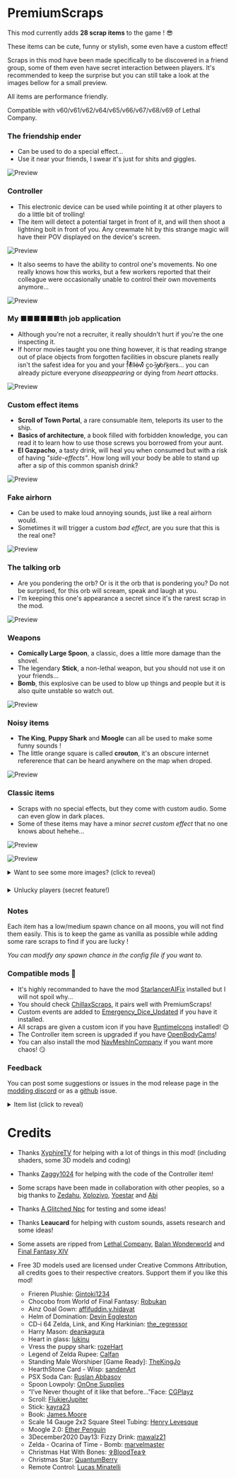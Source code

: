 # PremiumScraps

This mod currently adds **28 scrap items** to the game ! 😎

These items can be cute, funny or stylish, some even have a custom effect!

Scraps in this mod have been made specifically to be discovered in a friend group, some of them even have secret interaction between players. It's recommended to keep the surprise but you can still take a look at the images bellow for a small preview.

All items are performance friendly.

Compatible with v60/v61/v62/v64/v65/v66/v67/v68/v69 of Lethal Company.

### The friendship ender
- Can be used to do a special effect...
- Use it near your friends, I swear it's just for shits and giggles.

![Preview](https://raw.githubusercontent.com/ZigzagAwaka/PremiumScraps/main/Images/premiumscraps-troll.PNG)

### Controller
- This electronic device can be used while pointing it at other players to do a little bit of trolling!
- The item will detect a potential target in front of it, and will then shoot a lightning bolt in front of you. Any crewmate hit by this strange magic will have their POV displayed on the device's screen.

![Preview](https://raw.githubusercontent.com/ZigzagAwaka/PremiumScraps/main/Images/premiumscraps-controller1.PNG)

- It also seems to have the ability to control one's movements. No one really knows how this works, but a few workers reported that their colleague were occasionally unable to control their own movements anymore...

![Preview](https://raw.githubusercontent.com/ZigzagAwaka/PremiumScraps/main/Images/premiumscraps-controller2.PNG)

### My ■■■■■■th job application
- Although you're not a recruiter, it really shouldn't hurt if you're the one inspecting it.
- If horror movies taught you one thing however, it is that reading strange out of place objects from forgotten facilities in obscure planets really isn't the safest idea for you and your f̣̓̊eͦ́ͦllo̵̶̍w͛ͮ͒ c͍o-̖̋w̸̱͎or̬͗kers... you can already picture everyone *diseappearing* or dying from *heart attacks*.

![Preview](https://raw.githubusercontent.com/ZigzagAwaka/PremiumScraps/main/Images/premiumscraps-darkjob.png)

### Custom effect items
- **Scroll of Town Portal**, a rare consumable item, teleports its user to the ship.
- **Basics of architecture**, a book filled with forbidden knowledge, you can read it to learn how to use those screws you borrowed from your aunt.
- **El Gazpacho**, a tasty drink, will heal you when consumed but with a risk of having *"side-effects"*. How long will your body be able to stand up after a sip of this common spanish drink?

![Preview](https://raw.githubusercontent.com/ZigzagAwaka/PremiumScraps/main/Images/premiumscraps-effects.PNG)

### Fake airhorn
- Can be used to make loud annoying sounds, just like a real airhorn would.
- Sometimes it will trigger a custom *bad effect*, are you sure that this is the real one?

![Preview](https://raw.githubusercontent.com/ZigzagAwaka/PremiumScraps/main/Images/premiumscraps-airhorn.PNG)

### The talking orb
- Are you pondering the orb? Or is it the orb that is pondering you? Do not be surprised, for this orb will scream, speak and laugh at you.
- I'm keeping this one's appearance a secret since it's the rarest scrap in the mod. 

![Preview](https://raw.githubusercontent.com/ZigzagAwaka/PremiumScraps/main/Images/premiumscraps-orb.PNG)

### Weapons
- **Comically Large Spoon**, a classic, does a little more damage than the shovel.
- The legendary **Stick**, a non-lethal weapon, but you should not use it on your friends...
- **Bomb**, this explosive can be used to blow up things and people but it is also quite unstable so watch out.

![Preview](https://raw.githubusercontent.com/ZigzagAwaka/PremiumScraps/main/Images/premiumscraps-weapons.PNG)

### Noisy items
- **The King**, **Puppy Shark** and **Moogle** can all be used to make some funny sounds !
- The little orange square is called **crouton**, it's an obscure internet refererence that can be heard anywhere on the map when droped.

![Preview](https://raw.githubusercontent.com/ZigzagAwaka/PremiumScraps/main/Images/premiumscraps-audio.PNG)

### Classic items
- Scraps with no special effects, but they come with custom audio. Some can even glow in dark places.
- Some of these items may have a minor *secret custom effect* that no one knows about hehehe...

![Preview](https://raw.githubusercontent.com/ZigzagAwaka/PremiumScraps/main/Images/premiumscraps-preview1.PNG)

![Preview](https://raw.githubusercontent.com/ZigzagAwaka/PremiumScraps/main/Images/premiumscraps-preview2.PNG)

<details><summary>Want to see some more images? (click to reveal)</summary>

![Preview](https://raw.githubusercontent.com/ZigzagAwaka/PremiumScraps/main/Images/premiumscraps-preview3.PNG)

![Preview](https://raw.githubusercontent.com/ZigzagAwaka/PremiumScraps/main/Images/premiumscraps-variant.PNG)

</details>

###

<details><summary>Unlucky players (secret feature!)</summary>

### Unlucky players
- Did you notice *oddly specific things* happening to certain players ? Things that you were unable to reproduce on your own ? With this mod installed, "unlucky players" will experience strange and secret phenomenons reserved only for them 😌

![Preview](https://raw.githubusercontent.com/ZigzagAwaka/PremiumScraps/main/Images/premiumscraps-unluckyplayers.png)

**If you enjoy inflicting excessive punishment on your friends, know that the status of "unlucky players" can be attributed to people yourself in the config file.**

</details>

##

### Notes
Each item has a low/medium spawn chance on all moons, you will not find them easily. This is to keep the game as vanilla as possible while adding some rare scraps to find if you are lucky !

*You can modify any spawn chance in the config file if you want to.*

### Compatible mods 🤫

- It's highly recommanded to have the mod [StarlancerAIFix](https://thunderstore.io/c/lethal-company/p/AudioKnight/StarlancerAIFix/) installed but I will not spoil why...
- You should check [ChillaxScraps](https://thunderstore.io/c/lethal-company/p/Zigzag/ChillaxScraps/), it pairs well with PremiumScraps!
- Custom events are added to [Emergency_Dice_Updated](https://thunderstore.io/c/lethal-company/p/slayer6409/Emergency_Dice_Updated/) if you have it installed.
- All scraps are given a custom icon if you have [RuntimeIcons](https://thunderstore.io/c/lethal-company/p/LethalCompanyModding/RuntimeIcons/) installed! 😌
- The Controller item screen is upgraded if you have [OpenBodyCams](https://thunderstore.io/c/lethal-company/p/Zaggy1024/OpenBodyCams/)!
- You can also install the mod [NavMeshInCompany](https://thunderstore.io/c/lethal-company/p/Kittenji/NavMeshInCompany/) if you want more chaos! 😏

### Feedback
You can post some suggestions or issues in the mod release page in the [modding discord](https://discord.com/invite/lcmod) or as a [github](https://github.com/ZigzagAwaka/PremiumScraps) issue.

<details><summary>Item list (click to reveal)</summary>

- Frieren
- Chocobo
- Ainz Ooal Gown
- Helm of Domination
- The King
- Harry Mason
- Mystic Cristal
- Puppy Shark
- Rupee
- Ea-Nasir Statue
- HearthStone Card
- SODA
- Comically Large Spoon
- crouton
- Fake Airhorn
- Balan Statue
- The friendship ender
- Scroll of Town Portal
- Stick
- Basics of architecture
- Galvanized square steel
- My ■■■■■■th job application
- Moogle
- El Gazpacho
- The talking orb
- Bomb
- Controller
- Serpent of Ronka

</details>

##

# Credits

- Thanks [XyphireTV](https://www.twitch.tv/xyphiretv) for helping with a lot of things in this mod! (including shaders, some 3D models and coding)

- Thanks [Zaggy1024](https://thunderstore.io/c/lethal-company/p/Zaggy1024/) for helping with the code of the Controller item!

- Some scraps have been made in collaboration with other peoples, so a big thanks to [Zedahu](https://www.twitch.tv/zedahu), [Xplozivo](https://www.twitch.tv/xplozivo), [Yoestar](https://www.instagram.com/yo_estar/) and [Abi](https://www.instagram.com/abidesh_/)

- Thanks [A Glitched Npc](https://www.twitch.tv/a_glitched_npc) for testing and some ideas!

- Thanks **Leaucard** for helping with custom sounds, assets research and some ideas!

- Some assets are ripped from [Lethal Company](https://store.steampowered.com/app/1966720/Lethal_Company/), [Balan Wonderworld](https://store.steampowered.com/app/1341050/BALAN_WONDERWORLD/) and [Final Fantasy XIV](https://store.steampowered.com/app/39210/FINAL_FANTASY_XIV_Online/)

- Free 3D models used are licensed under Creative Commons Attribution, all credits goes to their respective creators. Support them if you like this mod!

    - Frieren Plushie: [Gintoki1234](https://sketchfab.com/3d-models/frieren-plushie-209c79c641164b38a81e145b6af3f890)
    - Chocobo from World of Final Fantasy: [Robukan](https://sketchfab.com/3d-models/chocobo-from-world-of-final-fantasy-329f0b6d71f245e89ff6cf8371180025)
    - Ainz Ooal Gown: [affifuddin.y.hidayat](https://sketchfab.com/3d-models/ainz-ooal-gown-e62df306954144fbb613c6fc3b04e682)
    - Helm of Domination: [Devin Eggleston](https://sketchfab.com/3d-models/helm-of-domination-08c0069b2f5840cba920edc6c2b17a83)
    - CD-i 64 Zelda, Link, and King Harkinian: [the_regressor](https://sketchfab.com/3d-models/cd-i-64-zelda-link-and-king-harkinian-e83b97e8963249b3b367e6d385ac7495)
    - Harry Mason: [deankagura](https://sketchfab.com/3d-models/harry-mason-8e7c5249891e4520b9bc04cb2f8fb255)
    - Heart in glass: [lukinu](https://sketchfab.com/3d-models/heart-in-glass-1dacc91d294141658633cce0a79ecd97)
    - Vress the puppy shark: [rozeHart](https://sketchfab.com/3d-models/vress-the-puppy-shark-0bf0ac5dd20f46cbb91534491438bb2f)
    - Legend of Zelda Rupee: [Calfan](https://sketchfab.com/3d-models/legend-of-zelda-rupee-aa19b25bc1af41139a671403bc4110e3)
    - Standing Male Worshiper [Game Ready]: [TheKingJo](https://sketchfab.com/3d-models/standing-male-worshiper-game-ready-572f7a4aa653464eb96d14c5b953d600)
    - HearthStone Card - Wisp: [sandenArt](https://sketchfab.com/3d-models/hearthstone-card-wisp-5c354d20122d4bdd946ca4b4f3c23ca9)
    - PSX Soda Can: [Ruslan Abbasov](https://sketchfab.com/3d-models/psx-soda-can-2823eac5e9d14414a9577715274fd89f)
    - Spoon Lowpoly: [OnOne Supplies](https://sketchfab.com/3d-models/spoon-lowpoly-9b3e16a7a2c04ca5907a09e4e4daaac7)
    - “I’ve Never thought of it like that before…”Face: [CGPlayz](https://sketchfab.com/3d-models/ive-never-thought-of-it-like-that-beforeface-98547873477c45168dce192a48b1e9a7)
    - Scroll: [FlukierJupiter](https://sketchfab.com/3d-models/scroll-7450e494eb654e9b937bb52724220e77)
    - Stick: [kayra23](https://sketchfab.com/3d-models/stick-d93365fe0cf54bac95b60027df67f179)
    - Book: [James.Moore](https://sketchfab.com/3d-models/book-28e028e981604aacb25766852aa279ed)
    - Scale 14 Gauge 2x2 Square Steel Tubing: [Henry Levesque](https://www.printables.com/en/model/961166-scale-14-gauge-2x2-square-steel-tubing)
    - Moogle 2.0: [Ether Penguin](https://www.turbosquid.com/fr/3d-models/3d-moogle-1360579)
    - 3December2020 Day13: Fizzy Drink: [mawalz21](https://sketchfab.com/3d-models/3december2020-day13-fizzy-drink-3110b5f1a2eb4cfa8b3c0ea2ecd4c8c3)
    - Zelda - Ocarina of Time - Bomb: [marvelmaster](https://sketchfab.com/3d-models/zelda-ocarina-of-time-bomb-161818c6f5624511bcfc2f82f7c35b53)
    - Christmas Hat With Bones: [✞BloodTea✞](https://sketchfab.com/3d-models/christmas-hat-with-bones-eb9c5ddd1c324d3889188a07fd75c1c9)
    - Christmas Star: [QuantumBerry](https://sketchfab.com/3d-models/christmas-star-e53d8ba6935d4eb683b732062cd919f4)
    - Remote Control: [Lucas Minatelli](https://sketchfab.com/3d-models/remote-control-b4e221d6bbe7440e90d69fd37e91c48a)
